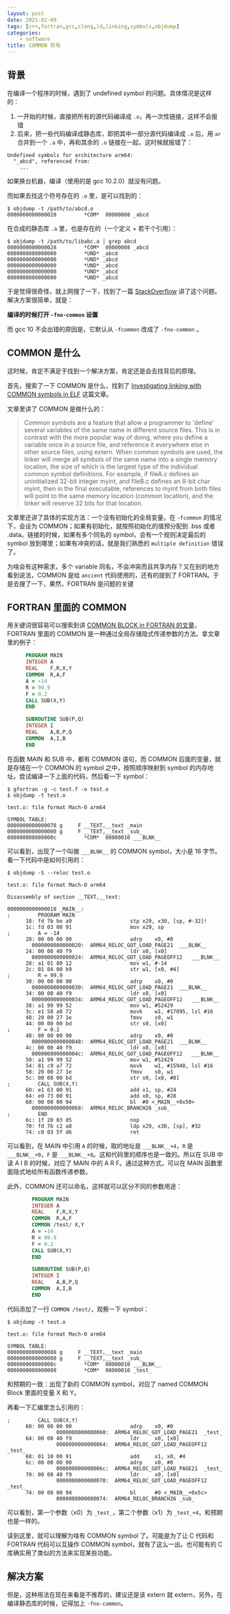 ```yaml
---
layout: post
date: 2021-02-09
tags: [c++,fortran,gcc,clang,ld,linking,symbols,objdump]
categories:
    - software
title: COMMON 符号
---
```


## 背景

在编译一个程序的时候，遇到了 undefined symbol 的问题。具体情况是这样的：

1. 一开始的时候，直接把所有的源代码编译成 `.o`，再一次性链接，这样不会报错
2. 后来，把一些代码编译成静态库，即把其中一部分源代码编译成 `.o` 后，用 `ar` 合并到一个 `.a` 中，再和其余的 `.o` 链接在一起，这时候就报错了：

```text
Undefined symbols for architecture arm64:
  "_abcd", referenced from:
    ...
```

如果换台机器，编译（使用的是 gcc 10.2.0）就没有问题。

而如果去找这个符号存在的 `.o` 里，是可以找到的：

```shell
$ objdump -t /path/to/abcd.o
0000000000000028         *COM*  00000008 _abcd
```

在合成的静态库 `.a` 里，也是存在的（一个定义 + 若干个引用）：

```shell
$ objdump -t /path/to/libabc.a | grep abcd
0000000000000028         *COM*  00000008 _abcd
0000000000000000         *UND* _abcd
0000000000000000         *UND* _abcd
0000000000000000         *UND* _abcd
0000000000000000         *UND* _abcd
0000000000000000         *UND* _abcd
```

于是觉得很奇怪，就上网搜了一下，找到了一篇 [StackOverflow](https://stackoverflow.com/questions/63665653/different-behavior-between-clang-and-gcc-10-when-linking-to-static-library-conta) 讲了这个问题。解决方案很简单，就是：

**编译的时候打开 `-fno-common` 设置**

而 gcc 10 不会出错的原因是，它默认从 `-fcommon` 改成了 `-fno-common` 。

## COMMON 是什么

这时候，肯定不满足于找到一个解决方案，肯定还是会去找背后的原理。

首先，搜索了一下 COMMON 是什么，找到了 [Investigating linking with COMMON symbols in ELF](https://binarydodo.wordpress.com/2016/05/09/investigating-linking-with-common-symbols-in-elf/) 这篇文章。

文章里讲了 COMMON 是做什么的：

> Common symbols are a feature that allow a programmer to 'define' several variables of the same name in different source files.  This is in contrast with the more popular way of doing, where you define a variable once in a source file, and reference it everywhere else in other source files, using extern.  When common symbols are used, the linker will merge all symbols of the same name into a single memory location, the size of which is the largest type of the individual common symbol definitions.  For example, if fileA.c defines an uninitialized 32-bit integer myint, and fileB.c defines an 8-bit char myint, then in the final executable, references to myint from both files will point to the same memory location (common location), and the linker will reserve 32 bits for that location.

文章里还讲了具体的实现方法：一个没有初始化的全局变量，在 `-fcommon` 的情况下，会设为 COMMON；如果有初始化，就按照初始化的值预分配到 .bss 或者 .data。链接的时候，如果有多个同名的 symbol，会有一个规则决定最后的 symbol 放到哪里；如果有冲突的话，就是我们熟悉的 `multiple definition` 错误了。

为啥会有这种需求，多个 variable 同名，不会冲突而且共享内存？又在别的地方看到说法，COMMON 是给 `ancient` 代码使用的，还有的提到了 FORTRAN。于是去搜了一下，果然，FORTRAN 是问题的关键

## FORTRAN 里面的 COMMON

用关键词很容易可以搜索到讲 [COMMON BLOCK in FORTRAN 的文章](https://www.obliquity.com/computer/fortran/common.html)，FORTRAN 里面的 COMMON 是一种通过全局存储隐式传递参数的方法。拿文章里的例子：

```fortran
      PROGRAM MAIN
      INTEGER A
      REAL    F,R,X,Y
      COMMON  R,A,F
      A = -14
      R = 99.9
      F = 0.2
      CALL SUB(X,Y)
      END

      SUBROUTINE SUB(P,Q)
      INTEGER I
      REAL    A,B,P,Q
      COMMON  A,I,B
      END
```

在函数 MAIN 和 SUB 中，都有 COMMON 语句，而 COMMON 后面的变量，就是存储在一个 COMMON 的 symbol 之中，按照顺序映射到 symbol 的内存地址。尝试编译一下上面的代码，然后看一下 symbol：

```shell
$ gfortran -g -c test.f -o test.o
$ objdump -t test.o

test.o:	file format Mach-O arm64

SYMBOL TABLE:
0000000000000078 g     F __TEXT,__text _main
0000000000000000 g     F __TEXT,__text _sub_
000000000000000c         *COM*	00000010 ___BLNK__
```

可以看到，出现了一个叫做 `___BLNK__` 的 COMMON symbol，大小是 16 字节。看一下代码中是如何引用的：

```shell
$ objdump -S --reloc test.o

test.o:	file format Mach-O arm64

Disassembly of section __TEXT,__text:

0000000000000018 _MAIN__:
;         PROGRAM MAIN
      18: fd 7b be a9                  	stp	x29, x30, [sp, #-32]!
      1c: fd 03 00 91                  	mov	x29, sp
;         A = -14
      20: 00 00 00 90                  	adrp	x0, #0
		0000000000000020:  ARM64_RELOC_GOT_LOAD_PAGE21	___BLNK__
      24: 00 00 40 f9                  	ldr	x0, [x0]
		0000000000000024:  ARM64_RELOC_GOT_LOAD_PAGEOFF12	___BLNK__
      28: a1 01 80 12                  	mov	w1, #-14
      2c: 01 04 00 b9                  	str	w1, [x0, #4]
;         R = 99.9
      30: 00 00 00 90                  	adrp	x0, #0
		0000000000000030:  ARM64_RELOC_GOT_LOAD_PAGE21	___BLNK__
      34: 00 00 40 f9                  	ldr	x0, [x0]
		0000000000000034:  ARM64_RELOC_GOT_LOAD_PAGEOFF12	___BLNK__
      38: a1 99 99 52                  	mov	w1, #52429
      3c: e1 58 a8 72                  	movk	w1, #17095, lsl #16
      40: 20 00 27 1e                  	fmov	s0, w1
      44: 00 00 00 bd                  	str	s0, [x0]
;         F = 0.2
      48: 00 00 00 90                  	adrp	x0, #0
		0000000000000048:  ARM64_RELOC_GOT_LOAD_PAGE21	___BLNK__
      4c: 00 00 40 f9                  	ldr	x0, [x0]
		000000000000004c:  ARM64_RELOC_GOT_LOAD_PAGEOFF12	___BLNK__
      50: a1 99 99 52                  	mov	w1, #52429
      54: 81 c9 a7 72                  	movk	w1, #15948, lsl #16
      58: 20 00 27 1e                  	fmov	s0, w1
      5c: 00 08 00 bd                  	str	s0, [x0, #8]
;         CALL SUB(X,Y)
      60: e1 63 00 91                  	add	x1, sp, #24
      64: e0 73 00 91                  	add	x0, sp, #28
      68: 00 00 00 94                  	bl	#0 <_MAIN__+0x50>
		0000000000000068:  ARM64_RELOC_BRANCH26	_sub_
;         END
      6c: 1f 20 03 d5                  	nop
      70: fd 7b c2 a8                  	ldp	x29, x30, [sp], #32
      74: c0 03 5f d6                  	ret

```

可以看到，在 MAIN 中引用 `A` 的时候，取的地址是 `___BLNK__+4`，`R` 是 `___BLNK__+0`，`F` 是 `___BLNK__+8`。这和代码里的顺序也是一致的。所以在 SUB 中读 A I B 的时候，对应了 MAIN 中的 A R F。通过这种方式，可以在 MAIN 函数里面隐式地给所有函数传递参数。

此外，COMMON 还可以命名，这样就可以区分不同的参数用途：

```fortran
        PROGRAM MAIN
        INTEGER A
        REAL    F,R,X,Y
        COMMON  R,A,F
        COMMON /test/ X,Y
        A = -14
        R = 99.9
        F = 0.2
        CALL SUB(X,Y)
        END

        SUBROUTINE SUB(P,Q)
        INTEGER I
        REAL    A,B,P,Q
        COMMON  A,I,B
        END
```

代码添加了一行 `COMMON /test/`，观察一下 symbol：

```shell
$ objdump -t test.o

test.o:	file format Mach-O arm64

SYMBOL TABLE:
0000000000000088 g     F __TEXT,__text _main
0000000000000000 g     F __TEXT,__text _sub_
000000000000000c         *COM*	00000010 ___BLNK__
0000000000000008         *COM*	00000010 _test_
```

和预期的一致：出现了新的 COMMON symbol，对应了 named COMMON Block 里面的变量 X 和 Y。

再看一下汇编里怎么引用的：

```shell
;         CALL SUB(X,Y)
      60: 00 00 00 90                   adrp    x0, #0
                0000000000000060:  ARM64_RELOC_GOT_LOAD_PAGE21  _test_
      64: 00 00 40 f9                   ldr     x0, [x0]
                0000000000000064:  ARM64_RELOC_GOT_LOAD_PAGEOFF12       _test_
      68: 01 10 00 91                   add     x1, x0, #4
      6c: 00 00 00 90                   adrp    x0, #0
                000000000000006c:  ARM64_RELOC_GOT_LOAD_PAGE21  _test_
      70: 00 00 40 f9                   ldr     x0, [x0]
                0000000000000070:  ARM64_RELOC_GOT_LOAD_PAGEOFF12       _test_
      74: 00 00 00 94                   bl      #0 <_MAIN__+0x5c>
                0000000000000074:  ARM64_RELOC_BRANCH26 _sub_
```

可以看到，第一个参数（x0）为 `_test_`，第二个参数（x1）为 `_test_+4`，和预期也是一样的。

读到这里，就可以理解为啥有 COMMON symbol 了。可能是为了让 C 代码和 FORTRAN 代码可以互操作 COMMON symbol，就有了这么一出。也可能有的 C 库确实用了类似的方法来实现某些功能。

## 解决方案

但是，这种用法在现在来看是不推荐的，建议还是该 extern 就 extern，另外，在编译静态库的时候，记得加上 `-fno-common`。
